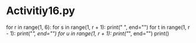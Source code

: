 # Activitiy16.py
for r in range(1, 6):
  for s in range(1, r + 1):
    print(" ", end="")
  for t in range(1, r - 1):
    print("*", end="")
  for u in range(1, r + 1):
    print("*", end="")
  print()
